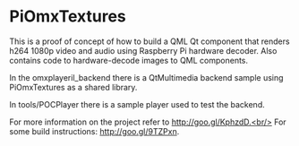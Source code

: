 PiOmxTextures
=============
This is a proof of concept of how to build a QML Qt component that renders h264 1080p
video and audio using Raspberry Pi hardware decoder. Also contains code to hardware-decode
images to QML components.

In the omxplayeril_backend there is a QtMultimedia backend sample using PiOmxTextures as a shared
library.

In tools/POCPlayer there is a sample player used to test the backend.

For more information on the project refer to http://goo.gl/KphzdD.<br/>
For some build instructions: http://goo.gl/9TZPxn.
